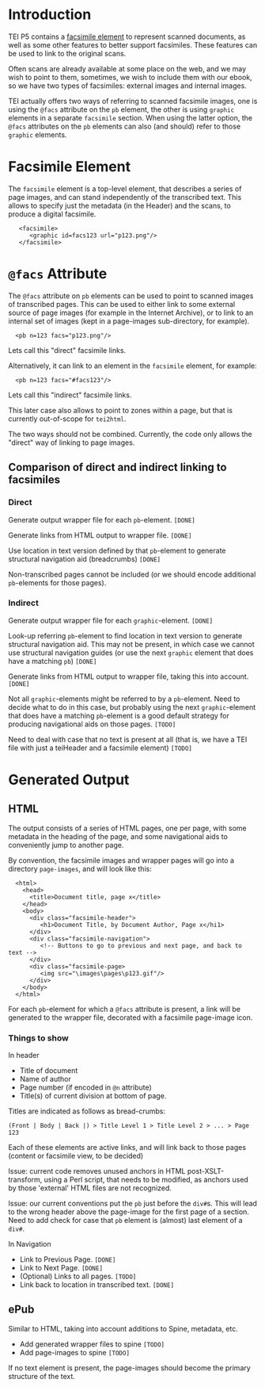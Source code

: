 # Introduction #

TEI P5 contains a [facsimile element](http://www.tei-c.org/release/doc/tei-p5-doc/en/html/ref-facsimile.html) to represent scanned documents, as well as some other features to better support facsimiles. These features can be used to link to the original scans.

Often scans are already available at some place on the web, and we may wish to point to them, sometimes, we wish to include them with our ebook, so we have two types of facsimiles: external images and internal images.

TEI actually offers two ways of referring to scanned facsimile images, one is using the `@facs` attribute on the `pb` element, the other is using `graphic` elements in a separate `facsimile` section. When using the latter option, the `@facs` attributes on the `pb` elements can also (and should) refer to those `graphic` elements.

# Facsimile Element #

The `facsimile` element is a top-level element, that describes a series of page images, and can stand independently of the transcribed text. This allows to specify just the metadata (in the Header) and the scans, to produce a digital facsimile.

```
   <facsimile>
      <graphic id=facs123 url="p123.png"/>
   </facsimile>
```

# `@facs` Attribute #

The `@facs` attribute on `pb` elements can be used to point to scanned images of transcribed pages. This can be used to either link to some external source of page images (for example in the Internet Archive), or to link to an internal set of images (kept in a page-images sub-directory, for example).

```
  <pb n=123 facs="p123.png"/>
```

Lets call this "direct" facsimile links.

Alternatively, it can link to an element in the `facsimile` element, for example:

```
  <pb n=123 facs="#facs123"/>
```

Lets call this "indirect" facsimile links.

This later case also allows to point to zones within a page, but that is currently out-of-scope for `tei2html`.

The two ways should not be combined. Currently, the code only allows the "direct" way of linking to page images.

## Comparison of direct and indirect linking to facsimiles ##

### Direct ###

Generate output wrapper file for each `pb`-element. `[DONE]`

Generate links from HTML output to wrapper file. `[DONE]`

Use location in text version defined by that `pb`-element to generate structural navigation aid (breadcrumbs) `[DONE]`

Non-transcribed pages cannot be included (or we should encode additional `pb`-elements for those pages).

### Indirect ###

Generate output wrapper file for each `graphic`-element. `[DONE]`

Look-up referring `pb`-element to find location in text version to generate structural navigation aid. This may not be present, in which case we cannot use structural navigation guides (or use the next `graphic` element that does have a matching `pb`) `[DONE]`

Generate links from HTML output to wrapper file, taking this into account. `[DONE]`

Not all `graphic`-elements might be referred to by a `pb`-element. Need to decide what to do in this case, but probably using the next `graphic`-element that does have a matching `pb`-element is a good default strategy for producing navigational aids on those pages. `[TODO]`

Need to deal with case that no text is present at all (that is, we have a TEI file with just a teiHeader and a facsimile element) `[TODO]`

# Generated Output #

## HTML ##

The output consists of a series of HTML pages, one per page, with some metadata in the heading of the page, and some navigational aids to conveniently jump to another page.

By convention, the facsimile images and wrapper pages will go into a directory `page-images`, and will look like this:

```
  <html>
    <head>
      <title>Document title, page x</title>
    </head>
    <body>
      <div class="facsimile-header">
         <h1>Document Title, by Document Author, Page x</hi1>
      </div>
      <div class="facsimile-navigation">
         <!-- Buttons to go to previous and next page, and back to text -->
      </div>
      <div class="facsimile-page>
         <img src="\images\pages\p123.gif"/>
      </div>
    </body>
  </html>
```

For each `pb`-element for which a `@facs` attribute is present, a link will be generated to the wrapper file, decorated with a facsimile page-image icon.

### Things to show ###

In header

  * Title of document
  * Name of author
  * Page number (if encoded in `@n` attribute)
  * Title(s) of current division at bottom of page.

Titles are indicated as follows as bread-crumbs:

```
(Front | Body | Back |) > Title Level 1 > Title Level 2 > ... > Page 123
```

Each of these elements are active links, and will link back to those pages (content or facsimile view, to be decided)

Issue: current code removes unused anchors in HTML post-XSLT-transform, using a Perl script, that needs to be modified, as anchors used by those 'external' HTML files are not recognized.

Issue: our current conventions put the `pb` just before the `div#`s. This will lead to the wrong header above the page-image for the first page of a section. Need to add check for case that `pb` element is (almost) last element of a `div#`.

In Navigation

  * Link to Previous Page. `[DONE]`
  * Link to Next Page. `[DONE]`
  * (Optional) Links to all pages. `[TODO]`
  * Link back to location in transcribed text. `[DONE]`

## ePub ##

Similar to HTML, taking into account additions to Spine, metadata, etc.

  * Add generated wrapper files to spine `[TODO]`
  * Add page-images to spine `[TODO]`

If no text element is present, the page-images should become the primary structure of the text.
